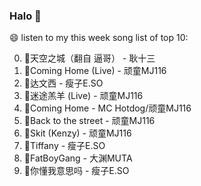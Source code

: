 

### Halo 👋

😄 listen to my this week song list of top 10:

0. 🌈天空之城（翻自 逼哥）  - 耿十三
1. 🌈Coming Home (Live) - 顽童MJ116
2. 🌈达文西 - 瘦子E.SO
3. 🌈迷途羔羊 (Live) - 顽童MJ116
4. 🌈Coming Home - MC Hotdog/顽童MJ116
5. 🌈Back to the street - 顽童MJ116
6. 🌈Skit (Kenzy) - 顽童MJ116
7. 🌈Tiffany - 瘦子E.SO
8. 🌈FatBoyGang - 大渊MUTA
9. 🌈你懂我意思吗 - 瘦子E.SO

